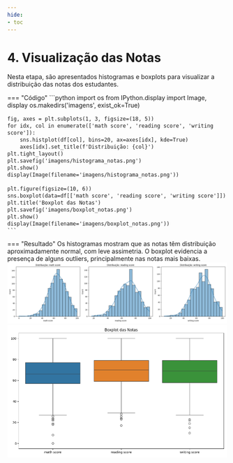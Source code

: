 ```yaml
---
hide:
- toc
---
```


# 4. Visualização das Notas

Nesta etapa, são apresentados histogramas e boxplots para visualizar a distribuição das notas dos estudantes.

=== "Código"
    ```python
    import os
    from IPython.display import Image, display
    os.makedirs('imagens', exist_ok=True)

    fig, axes = plt.subplots(1, 3, figsize=(18, 5))
    for idx, col in enumerate(['math score', 'reading score', 'writing score']):
        sns.histplot(df[col], bins=20, ax=axes[idx], kde=True)
        axes[idx].set_title(f'Distribuição: {col}')
    plt.tight_layout()
    plt.savefig('imagens/histograma_notas.png')
    plt.show()
    display(Image(filename='imagens/histograma_notas.png'))

    plt.figure(figsize=(10, 6))
    sns.boxplot(data=df[['math score', 'reading score', 'writing score']])
    plt.title('Boxplot das Notas')
    plt.savefig('imagens/boxplot_notas.png')
    plt.show()
    display(Image(filename='imagens/boxplot_notas.png'))
    ```
=== "Resultado"
    Os histogramas mostram que as notas têm distribuição aproximadamente normal, com leve assimetria. O boxplot evidencia a presença de alguns outliers, principalmente nas notas mais baixas.
    ![Histograma das notas](imagens/histogramas_notas.png)
    ![Boxplot das notas](imagens/boxplot_notas.png)




